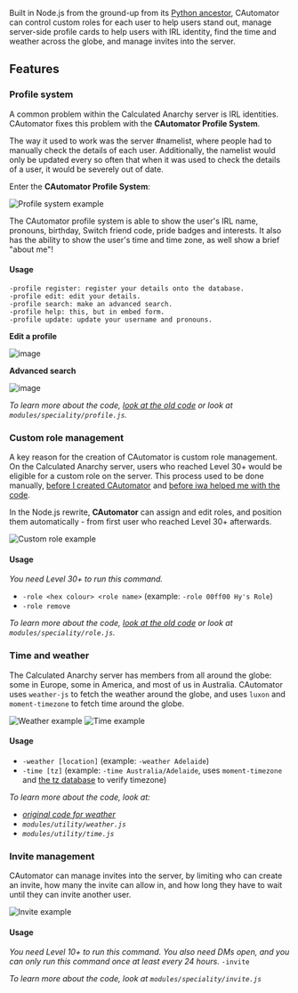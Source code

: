 Built in Node.js from the ground-up from its [Python ancestor](https://github.com/hyperfresh/CAutomator-Legacy), CAutomator can control custom roles for each user to help users stand out, manage server-side profile cards to help users with IRL identity, find the time and weather across the globe, and manage invites into the server. 

## Features
### Profile system
A common problem within the Calculated Anarchy server is IRL identities. CAutomator fixes this problem with the **CAutomator Profile System**.

The way it used to work was the server #namelist, where people had to manually check the details of each user. Additionally, the namelist would only be updated every so often that when it was used to check the details of a user, it would be severely out of date.

Enter the **CAutomator Profile System**:

![Profile system example](https://media.discordapp.net/attachments/822673098637574184/823117284741611550/unknown.png?width=346&height=585)

The CAutomator profile system is able to show the user's IRL name, pronouns, birthday, Switch friend code, pride badges and interests. It also has the ability to show the user's time and time zone, as well show a brief "about me"!

#### Usage
```
-profile register: register your details onto the database.
-profile edit: edit your details.
-profile search: make an advanced search.
-profile help: this, but in embed form.
-profile update: update your username and pronouns.
```
**Edit a profile**

![image](https://user-images.githubusercontent.com/31476608/111900408-5c120b00-8a82-11eb-92b6-c8321167ff4f.png)

**Advanced search**

![image](https://user-images.githubusercontent.com/31476608/111900435-7fd55100-8a82-11eb-9d9d-d37c556b7c3c.png)

*To learn more about the code, [look at the old code](https://github.com/Hyperfresh/CAutomator-Legacy/blob/61fff2e08117440ec8b0cda4a2126d0b32b5db43/bot.py#L1037) or look at `modules/speciality/profile.js`.*

### Custom role management
A key reason for the creation of CAutomator is custom role management. On the Calculated Anarchy server, users who reached Level 30+ would be eligible for a custom role on the server. This process used to be done manually, [before I created CAutomator](https://github.com/hyperfresh/cautomator-legacy) and [before iwa helped me with the code](https://github.com/iwa).

In the Node.js rewrite, **CAutomator** can assign and edit roles, and position them automatically - from first user who reached Level 30+ afterwards.

![Custom role example](https://user-images.githubusercontent.com/31476608/111900062-43a0f100-8a80-11eb-9a00-0c64411e65f8.png)

#### Usage
*You need Level 30+ to run this command.*
- `-role <hex colour> <role name>` (example: `-role 00ff00 Hy's Role`)
- `-role remove`

*To learn more about the code, [look at the old code](https://github.com/Hyperfresh/CAutomator-Legacy/blob/61fff2e08117440ec8b0cda4a2126d0b32b5db43/bot.py#L573) or look at `modules/speciality/role.js`.*

### Time and weather
The Calculated Anarchy server has members from all around the globe: some in Europe, some in America, and most of us in Australia. CAutomator uses `weather-js` to fetch the weather around the globe, and uses `luxon` and `moment-timezone` to fetch time around the globe.

![Weather example](https://user-images.githubusercontent.com/31476608/111900171-e9546000-8a80-11eb-8b6e-7776f8b0dab1.png)
![Time example](https://user-images.githubusercontent.com/31476608/111900178-f3765e80-8a80-11eb-8c6c-d42a65aac6ea.png)

#### Usage
- `-weather [location]` (example: `-weather Adelaide`)
- `-time [tz]` (example: `-time Australia/Adelaide`, uses `moment-timezone` and [the tz database](https://en.wikipedia.org/wiki/List_of_tz_database_time_zones) to verify timezone)

*To learn more about the code, look at:*
- [*original code for weather*](https://github.com/Hyperfresh/CAutomator-Legacy/blob/61fff2e08117440ec8b0cda4a2126d0b32b5db43/bot.py#L195)
- *`modules/utility/weather.js`*
- *`modules/utility/time.js`*

### Invite management
CAutomator can manage invites into the server, by limiting who can create an invite, how many the invite can allow in, and how long they have to wait until they can invite another user.

![Invite example](https://user-images.githubusercontent.com/31476608/111900331-e5750d80-8a81-11eb-97c4-c706699dc7f0.png)

#### Usage
*You need Level 10+ to run this command. You also need DMs open, and you can only run this command once at least every 24 hours.*
`-invite`

*To learn more about the code, look at `modules/speciality/invite.js`*
